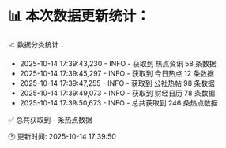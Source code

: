 📊 本次数据更新统计：
==========================

📈 数据分类统计：
- 2025-10-14 17:39:43,230 - INFO - 获取到 热点资讯 58 条数据
- 2025-10-14 17:39:45,297 - INFO - 获取到 今日热点 12 条数据
- 2025-10-14 17:39:47,255 - INFO - 获取到 公社热帖 98 条数据
- 2025-10-14 17:39:49,073 - INFO - 获取到 财经日历 78 条数据
- 2025-10-14 17:39:50,673 - INFO - 总共获取到 246 条热点数据

✅ 总共获取到 - 条热点数据

🕐 更新时间: 2025-10-14 17:39:50
